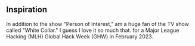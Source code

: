 ## Inspiration
In addition to the show "Person of Interest," am a huge fan of the TV show called "White Collar." I guess I love it so much that. for a Major League Hacking (MLH) Global Hack Week (GHW) in February 2023.